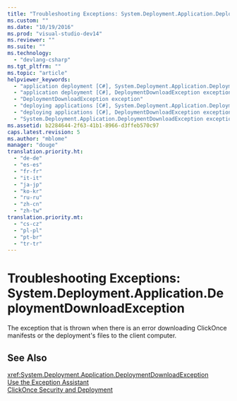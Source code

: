 ```yaml
---
title: "Troubleshooting Exceptions: System.Deployment.Application.DeploymentDownloadException | testtitle"
ms.custom: ""
ms.date: "10/19/2016"
ms.prod: "visual-studio-dev14"
ms.reviewer: ""
ms.suite: ""
ms.technology: 
  - "devlang-csharp"
ms.tgt_pltfrm: ""
ms.topic: "article"
helpviewer_keywords: 
  - "application deployment [C#], System.Deployment.Application.DeploymentDownloadException exception"
  - "application deployment [C#], DeploymentDownloadException exception"
  - "DeploymentDownloadException exception"
  - "deploying applications [C#], System.Deployment.Application.DeploymentDownloadException exception"
  - "deploying applications [C#], DeploymentDownloadException exception"
  - "System.Deployment.Application.DeploymentDownloadException exception"
ms.assetid: b2284644-2f63-41b1-8966-d3ffeb570c97
caps.latest.revision: 5
ms.author: "mblome"
manager: "douge"
translation.priority.ht: 
  - "de-de"
  - "es-es"
  - "fr-fr"
  - "it-it"
  - "ja-jp"
  - "ko-kr"
  - "ru-ru"
  - "zh-cn"
  - "zh-tw"
translation.priority.mt: 
  - "cs-cz"
  - "pl-pl"
  - "pt-br"
  - "tr-tr"
---
```

# Troubleshooting Exceptions: System.Deployment.Application.DeploymentDownloadException
The exception that is thrown when there is an error downloading ClickOnce manifests or the deployment's files to the client computer.  
  
## See Also  
 <xref:System.Deployment.Application.DeploymentDownloadException>   
 [Use the Exception Assistant](../Topic/How%20to:%20Use%20the%20Exception%20Assistant.md)   
 [ClickOnce Security and Deployment](../deployment/clickonce-security-and-deployment.md)